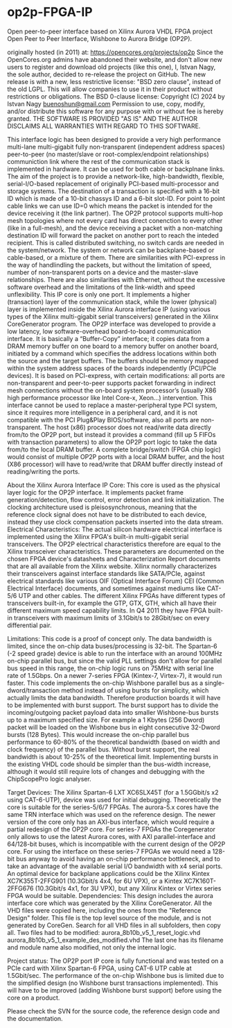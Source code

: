 # op2p-FPGA-IP
Open peer-to-peer interface based on Xilinx Aurora VHDL FPGA project
Open Peer to Peer Interface, Wishbone to Aurora Bridge (OP2P).

originally hosted (in 2011) at: 
https://opencores.org/projects/op2p
Since the OpenCores.org admins have abandoned their website, and don't allow new users to register and download old projects (like this one), I, Istvan Nagy, the sole author, decided to re-release the project on GitHub. The new release is with a new, less restrictive license: "BSD zero clause", instead of the old LGPL. This will allow companies to use it in their product without restrictions or obligations.
The BSD 0-clause license: Copyright (C) 2024 by Istvan Nagy buenoshun@gmail.com 
Permission to use, copy, modify, and/or distribute this software for any purpose with or without fee is hereby granted. THE SOFTWARE IS PROVIDED "AS IS" AND THE AUTHOR DISCLAIMS ALL WARRANTIES WITH REGARD TO THIS SOFTWARE.

This interface logic has been designed to provide a very high performance multi-lane multi-gigabit fully non-transparent (independent address spaces) peer-to-peer (no master/slave or root-complex/endpoint relationships) communiction link where the rest of the communication stack is implemented in hardware. It can be used for both cable or backplnane links. The aim of the project is to provide a network-like, high-bandwidth, flexible, serial-I/O-based replacement of originally PCI-based multi-processor and storage systems.
The destination of a transaction is specified with a 16-bit ID which is made of a 10-bit chassys ID and a 6-bit slot-ID. For point to point cable links we can use ID=0 which means the packet is intended for the device receiving it (the link partner). The OP2P protocol supports multi-hop mesh topologies where not every card has direct conenction to every other (like in a full-mesh), and the device receiving a packet with a non-matching destination ID will forward the packet on another port to reach the inteded recipient. This is called distributed switching, no switch cards are needed in the system/network. The system or network can be backplane-based or cable-based, or a mixture of them. There are similarities with PCI-express in the way of handlindling the packets, but without the limitation of speed, number of non-transparent ports on a device and the master-slave relationships. There are also similarities with Ethernet, without the excessive software overhead and the limitations of the link-width and speed unflexibility.
This IP core is only one port. It implements a higher (transaction) layer of the communication stack, while the lower (physical) layer is implemented inside the Xilinx Aurora interface IP (using various types of the Xilinx multi-gigabit serial transceivers) generated in the Xilinx CoreGenerator program. The OP2P interface was developed to provide a low latency, low software-overhead board-to-board communication interface. It is basically a “Buffer-Copy” interface; it copies data from a DRAM memory buffer on one board to a memory buffer on another board, initiated by a command which specifies the address locations within both the source and the target buffers. The buffers should be memory mapped within the system address spaces of the boards independently (PCI/PCIe devices). It is based on PCI-express, with certain modifications: all ports are non-transparent and peer-to-peer supports packet forwarding in indirect mesh connections without the on-board system processor’s (usually X86 high performance processor like Intel Core-x, Xeon…) intervention. This interface cannot be used to replace a master-peripheral type PCI system, since it requires more intelligence in a peripheral card, and it is not compatible with the PCI Plug&Play BIOS/software, also all ports are non-transparent. The host (x86) processor does not read/write data directly from/to the OP2P port, but instead it provides a command (fill up 5 FIFOs with transaction parameters) to allow the OP2P port logic to take the data from/to the local DRAM buffer. A complete bridge/switch (FPGA chip logic) would consist of multiple OP2P ports with a local DRAM buffer, and the host (X86 processor) will have to read/write that DRAM buffer directly instead of reading/writing the ports.

About the Xilinx Aurora Interface IP Core:
This core is used as the physical layer logic for the OP2P interface. It implements packet frame generation/detection, flow control, error detection and link initialization. The clocking architecture used is pleisosynchronous, meaning that the reference clock signal does not have to be distributed to each device, instead they use clock compensation packets inserted into the data stream.
Electrical Characteristics: The actual silicon hardware electrical interface is implemented using the Xilinx FPGA's built-in multi-gigabit serial transceivers. The OP2P electrical characteristics therefore are equal to the Xilinx transceiver characteristics. These parameters are documented on the chosen FPGA device's datasheets and Characterization Report documents that are all available from the Xilinx website. Xilinx normally characterizes their transceivers against interface standards like SATA/PCIe, against electrical standards like various OIF (Optical Interface Forum) CEI (Common Electrical Interface) documents, and sometimes against mediums like CAT-5/6 UTP and other cables. The different Xilinx FPGAs have different types of transceivers built-in, for example the GTP, GTX, GTH, which all have their different maximum speed capability limits. In Q4 2011 they have FPGA built-in transceivers with maximum limits of 3.1Gbit/s to 28Gbit/sec on every differential pair.

Limitations:
This code is a proof of concept only. The data bandwidth is limited, since the on-chip data buses/processing is 32-bit. The Spartan-6 (-2 speed grade) device is able to run the interface with an around 100MHz on-chip parallel bus, but since the valid PLL settings don't allow for parallel bus speed in this range, the on-chip logic runs on 75MHz with serial line rate of 1.5Gbps. On a newer 7-series FPGA (Kintex-7, Virtex-7), it would run faster.
This code implements the on-chip Wishbone parallel bus as a single-dword/transaction method instead of using bursts for simplicity, which actually limits the data bandwidth. Therefore production boards it will have to be implemented with burst support. The burst support has to divide the incoming/outgoing packet payload data into smaller Wishbone-bus bursts up to a maximum specified size. For example a 1 Kbytes (256 Dword) packet will be loaded on the Wishbone bus in eight consecutive 32-Dword bursts (128 Bytes). This would increase the on-chip parallel bus performance to 60-80% of the theoretical bandwidth (based on width and clock frequency) of the parallel bus. Without burst support, the real bandwidth is about 10-25% of the theoretical limit. Implementing bursts in the existing VHDL code should be simpler than the bus-width increase, although it would still require lots of changes and debugging with the ChipScopePro logic analyser.

Target Devices:
The Xilinx Spartan-6 LXT XC6SLX45T (for a 1.5GGbit/s x2 using CAT-6-UTP), device was used for initial debugging. Theoretically the core is suitable for the series-5/6/7 FPGAs. The aurora-5.x cores have the same TRN interface which was used on the reference design. The newer version of the core only has an AXI-bus interface, which would require a partial redesign of the OP2P core. For series-7 FPGAs the Coregenerator only allows to use the latest Aurora cores, with AXI parallel-interface and 64/128-bit buses, which is incompatible with the current design of the OP2P core. For using the interface on these series-7 FPGAs we would need a 128-bit bus anyway to avoid having an on-chip performance bottleneck, and to take an advantage of the available serial I/O bandwidth with x4 serial ports. An optimal device for backplane applications could be the Xilinx Kintex XC7K355T-2FFG901 (10.3Gbit/s 4x4, for 6U VPX), or a Kintex XC7K160T-2FFG676 (10.3Gbit/s 4x1, for 3U VPX), but any Xilinx Kintex or Virtex series FPGA would be suitable.
Dependencies:
This design includes the aurora interface core which was generated by the Xilinx CoreGenerator. All the VHD files were copied here, including the ones from the "Reference Design" folder. This file is the top level source of the module, and is not generated by CoreGen. Search for all VHD files in all subfolders, then copy all.
Two files had to be modified:
aurora_8b10b_v5_1_reset_logic.vhd
aurora_8b10b_v5_1_example_des_modified.vhd
The last one has its filename and module name also modified, not only the internal logic.

Project status:
The OP2P port IP core is fully functional and was tested on a PCIe card with Xilinx Spartan-6 FPGA, using CAT-6 UTP cable at 1.5Gbit/sec. The performance of the on-chip Wishbone bus is limited due to the simplified design (no Wishbone burst transactions implemented). This will have to be improved (adding Wishbone burst support) before using the core on a product.

Please check the SVN for the source code, the reference design code and the documentation.
